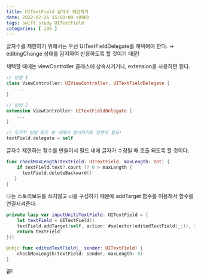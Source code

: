```yaml
---
title: UITextField 글자수 제한하기
date: 2022-02-26 15:00:00 +0900
tags: swift study UITextField
categories: [ iOS ]
---
```


글자수를 제한하기 위해서는 우선 UITextFieldDelegate를 채택해야 한다. 
→ editingChange 상태를 감지하여 반응하도록 할 것이기 때문!

채택할 때에는 viewController 클래스에 상속시키거나, extension을 사용하면 된다.

```swift
// 방법 1
class ViewController: UIViewController, UITextFieldDelegate {
	...
}

// 방법 2
extension ViewController: UITextFieldDelegate {
	...
}

// 두가지 방법 모두 뷰 내에서 명시처리도 당연히 필요! 
textField.delegate = self
```

글자수 제한하는 함수를 만들어서 필드 내에 글자가 수정될 때 호출 되도록 할 것이다.

```swift
func checkMaxLength(textField: UITextField, maxLength: Int) {
    if textField.text?.count ?? 0 > maxLength {
      textField.deleteBackward()
   }
}
```

나는 스토리보드를 쓰지않고 ui를 구성하기 때문에 addTarget 함수를 이용해서 함수를 연결시켜준다.

```swift
private lazy var inputUnitsTextField: UITextField = {
    let textField = UITextField()
    textField.addTarget(self, action: #selector(editedTextField(_:)), for: .editingChanged)
    return textField
}()

@objc func editedTextField(_ sender: UITextField) {
	checkMaxLength(textField: sender, maxLength: 5)
}
```

끝!
